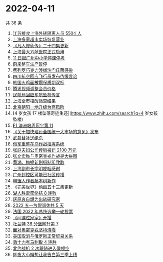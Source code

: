# 2022-04-11

共 36 条

<!-- BEGIN ZHIHUSEARCH -->
<!-- 最后更新时间 Mon Apr 11 2022 17:07:45 GMT+0800 (China Standard Time) -->
1. [江苏接收上海外转隔离人员 5504 人](https://www.zhihu.com/search?q=上海隔离)
1. [上海多家超市卖场恢复营业](https://www.zhihu.com/search?q=上海超市)
1. [《凡人修仙传》二十四集更新](https://www.zhihu.com/search?q=凡人修仙传之魔道争锋二十四集)
1. [上海最大方舱医院正式启用](https://www.zhihu.com/search?q=方舱医院)
1. [11 日起广州中小学停课停考](https://www.zhihu.com/search?q=广州疫情)
1. [蔚来整车生产暂停](https://www.zhihu.com/search?q=蔚来停产)
1. [费列罗巧克力涉嫌沙门氏菌感染](https://www.zhihu.com/search?q=费列罗)
1. [四川航空回应飞行员发布仇恨言论](https://www.zhihu.com/search?q=四川航空回应)
1. [韩国火鸡面被爆保质期双标](https://www.zhihu.com/search?q=韩国火鸡面)
1. [腾讯视频调整会员价格](https://www.zhihu.com/search?q=腾讯视频会员价格)
1. [民航局回应东航坠机传言](https://www.zhihu.com/search?q=民航局回应传言)
1. [上海全市核酸筛查结果](https://www.zhihu.com/search?q=上海全市核酸筛查结果)
1. [北京朝阳一地升级为高风险](https://www.zhihu.com/search?q=北京高风险)
1. [4 岁女孩 17 楼坠落奇迹生还](https://www.zhihu.com/search?q=4 岁女孩坠楼)
1. [F1 澳洲站周冠宇第 11](https://www.zhihu.com/search?q=周冠宇)
1. [《关于加快建设全国统一大市场的意见》发布](https://www.zhihu.com/search?q=中共中央)
1. [武磊替补送绝杀](https://www.zhihu.com/search?q=武磊)
1. [俄军重整在乌作战指挥系统](https://www.zhihu.com/search?q=俄乌局势)
1. [张庭夫妇公司传销被罚 2100 万元](https://www.zhihu.com/search?q=张庭夫妇公司)
1. [张文宏称与奥密克戎作战是大拼图](https://www.zhihu.com/search?q=张文宏发文)
1. [黄渤、梅婷新剧摄制组致歉](https://www.zhihu.com/search?q=黄渤小区拍戏遭驱赶)
1. [上海副市长宗明哽咽感谢](https://www.zhihu.com/search?q=上海疫情防控)
1. [广州封控区可能已社区传播](https://www.zhihu.com/search?q=广州疫情)
1. [电锯人作者藤本树新作](https://www.zhihu.com/search?q=藤本树新作)
1. [《完美世界》动画五十三集更新](https://www.zhihu.com/search?q=完美世界动画53集)
1. [湖人胜雷霆终结 8 连败](https://www.zhihu.com/search?q=湖人)
1. [灰原哀自爆为出轨研究家](https://www.zhihu.com/search?q=灰原哀出轨研究家)
1. [2022 五一放假调休共 5 天](https://www.zhihu.com/search?q=五一)
1. [法国 2022 年总统选举一轮投票](https://www.zhihu.com/search?q=法国总统选举)
1. [《间谍过家家》开播](https://www.zhihu.com/search?q=间谍过家家)
1. [杜兰特 36 分篮网升第 7](https://www.zhihu.com/search?q=篮网)
1. [面对奥密克戎坚持清零](https://www.zhihu.com/search?q=奥密克戎)
1. [美国取消与俄罗斯正常贸易关系](https://www.zhihu.com/search?q=拜登)
1. [勇士力克马刺取 4 连胜](https://www.zhihu.com/search?q=勇士)
1. [北约战机 2 次跟随进入俄领空](https://www.zhihu.com/search?q=北约战机)
1. [辉夜大小姐想让我告白第三季上线](https://www.zhihu.com/search?q=辉夜大小姐第三季第一集)
<!-- END ZHIHUSEARCH -->
